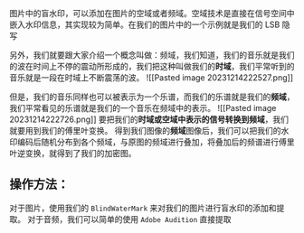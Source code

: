图片中的盲水印，可以添加在图片的空域或者频域。空域技术是直接在信号空间中嵌入水印信息，其实现较为简单。在我们的图片中的一个示例就是我们的 LSB 隐写

另外，我们就要跟大家介绍一个概念叫做：频域，我们知道，我们的音乐就是我们的波在时间上不停的震动所形成的，我们把这种叫做我们的**时域**，我们平常听到的音乐就是一段在时域上不断震荡的波。
![[Pasted image 20231214222527.png]]

但是，我们的音乐同样也可以被表示为一个乐谱，而我们的乐谱就是我们的**频域**，我们平常看见的乐谱就是我们的一个音乐在频域中的表示。
![[Pasted image 20231214222726.png]]
要把我们的**时域或空域中表示的信号转换到频域**，我们就要用到我们的傅里叶变换。
得到我们图像的**频域**图像后，我们可以把我们的水印编码后随机分布到各个频域，与原图的频域进行叠加，将叠加后的频谱进行傅里叶逆变换，就得到了我们的加密图。

## 操作方法：
对于图片，使用我们的 `BlindWaterMark` 来对我们的图片进行盲水印的添加和提取。
对于音频，我们可以简单的使用 `Adobe Audition` 直接提取